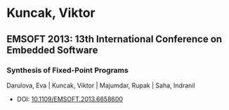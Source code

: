 # Kuncak, Viktor

## EMSOFT 2013: 13th International Conference on Embedded Software

### Synthesis of Fixed-Point Programs
Darulova, Eva | Kuncak, Viktor | Majumdar, Rupak | Saha, Indranil
* DOI: [10.1109/EMSOFT.2013.6658600](https://doi.org/10.1109/EMSOFT.2013.6658600)


